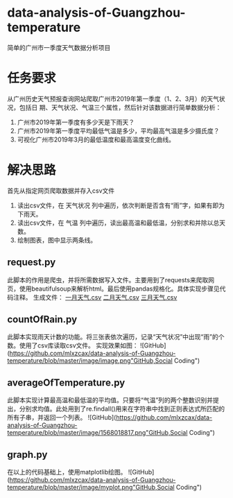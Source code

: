 # data-analysis-of-Guangzhou-temperature
简单的广州市一季度天气数据分析项目

# 任务要求
从广州历史天气预报查询网站爬取广州市2019年第一季度（1、2、3月）的天气状况，包括日 期、天气状况、气温三个属性，然后针对该数据进行简单数据分析：
1. 广州市2019年第一季度有多少天是下雨天？
2. 广州市2019年第一季度平均最低气温是多少，平均最高气温是多少摄氏度？ 
3. 可视化广州市2019年3月的最低温度和最高温度变化曲线。

# 解决思路
首先从指定网页爬取数据并存入csv文件
1. 读出csv文件，在 天气状况 列中遍历，依次判断是否含有“雨”字，如果有即为下雨天。
2. 读出csv文件，在 气温 列中遍历，读出最高温和最低温，分别求和并除以总天数。
3. 绘制图表，图中显示两条线。

## request.py
此脚本的作用是爬虫，并将所需数据写入文件。主要用到了requests来爬取网页，使用beautifulsoup来解析html。最后使用pandas规格化。具体实现步骤见代码注释。
生成文件：
 [一月天气.csv](https://github.com/mlxzcax/data-analysis-of-Guangzhou-temperature/blob/master/1%E6%9C%88%E5%A4%A9%E6%B0%94.csv)
 [二月天气.csv](https://github.com/mlxzcax/data-analysis-of-Guangzhou-temperature/blob/master/2%E6%9C%88%E5%A4%A9%E6%B0%94.csv)
 [三月天气.csv](https://github.com/mlxzcax/data-analysis-of-Guangzhou-temperature/blob/master/3%E6%9C%88%E5%A4%A9%E6%B0%94.csv)
 
## countOfRain.py
此脚本实现雨天计数的功能。将三张表依次遍历，记录“天气状况”中出现“雨”的个数。使用了csv库读取csv文件。
实现效果如图：
![GitHub](https://github.com/mlxzcax/data-analysis-of-Guangzhou-temperature/blob/master/image/image.png"GitHub,Social Coding")
## averageOfTemperature.py
此脚本实现计算最高温和最低温的平均值。只要将“气温”列的两个整数识别并提出，分别求均值。此处用到了re.findall()用来在字符串中找到正则表达式所匹配的所有子串，并返回一个列表。
![GitHub](https://github.com/mlxzcax/data-analysis-of-Guangzhou-temperature/blob/master/image/1568018817.png"GitHub,Social Coding")
## graph.py
在以上的代码基础上，使用matplotlib绘图。
![GitHub](https://github.com/mlxzcax/data-analysis-of-Guangzhou-temperature/blob/master/image/myplot.png"GitHub,Social Coding")
